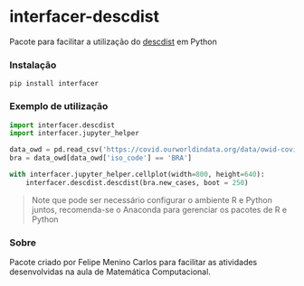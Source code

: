 # interfacer-descdist

Pacote para facilitar a utilização do [descdist](https://www.rdocumentation.org/packages/fitdistrplus/versions/1.0-14/topics/descdist) em Python

### Instalação

```shell
pip install interfacer
```

### Exemplo de utilização

```python
import interfacer.descdist
import interfacer.jupyter_helper
```

```python
data_owd = pd.read_csv('https://covid.ourworldindata.org/data/owid-covid-data.csv')
bra = data_owd[data_owd['iso_code'] == 'BRA']

with interfacer.jupyter_helper.cellplot(width=800, height=640):
    interfacer.descdist.descdist(bra.new_cases, boot = 250)
```

> Note que pode ser necessário configurar o ambiente R e Python juntos, recomenda-se o Anaconda para gerenciar os pacotes de R e Python

### Sobre

Pacote criado por Felipe Menino Carlos para facilitar as atividades desenvolvidas na aula de Matemática Computacional.

